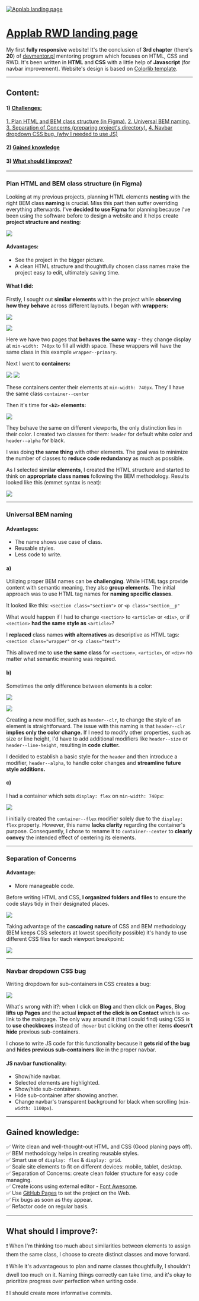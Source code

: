 [![Applab landing page](./README-assets/Applab.svg)](https://typee8.github.io/task-html-and-css-rwd/)
# [Applab RWD landing page](https://typee8.github.io/task-html-and-css-rwd/)
My first **fully responsive** website! It's the conclusion of **3rd chapter** (there's **20**) of [devmentor.pl](https://devmentor.pl/mentoring-javascript) mentoring program which focuses on HTML, CSS and RWD. It's been written in **HTML** and **CSS** with a little help of **Javascript** (for navbar improvement). Website's design is based on [Colorlib template](https://colorlib.com/wp/template/applab/).

---

## Content:
#### 1) [Challenges:](#plan-html-and-bem-class-structure-in-figma)
 [1. Plan HTML and BEM class structure (in Figma).](#plan-html-and-bem-class-structure-in-figma)
 [2. Universal BEM naming.](#universal-bem-naming)
 [3. Separation of Concerns (preparing project's directory).](#separation-of-concerns)
 [4. Navbar dropdown CSS bug. (why I needed to use JS)](#navbar-dropdown-css-bug)

#### 2) [Gained knowledge](#gained-knowledge)

#### 3) [What should I improve?](#what-should-i-improve)

---

### Plan HTML and BEM class structure (in Figma)
Looking at my previous projects, planning HTML elements **nesting** with the right BEM class **naming** is crucial. Miss this part then suffer overriding everything afterwards.
I've **decided to use Figma** for planning because I've been using the software before to design a website and it helps create **project structure and nesting**:

![](./README-assets/figma-structure.png)

#### Advantages:

- See the project in the bigger picture.
- A clean HTML structure and thoughtfully chosen class names make the project easy to edit, ultimately saving time.

#### What I did:

Firstly, I sought out **similar elements** within the project while **observing how they behave** across different layouts. I began with **wrappers:**

![](./README-assets/figma-wrapper-one.png)

![](./README-assets/figma-wrapper-one%20(2).png)

Here we have two pages that **behaves the same way** - they change display at `min-width: 740px` to fill all width space. These wrappers will have the same class in this example `wrapper--primary`.

Next I went to **containers:**

![](./README-assets/figma-container.png)
![](./README-assets/figma-container%20(2).png)

These containers center their elements at `min-width: 740px`. They'll have the same class `container--center`

Then it's time for **`<h2>` elements:**

![](./README-assets/figma-h.png)

They behave the same on different viewports, the only distinction lies in their color. I created two classes for them: `header` for default white color and `header--alpha` for black.

I was doing **the same thing** with other elements. The goal was to minimize the number of classes to **reduce code redundancy** as much as possible.

As I selected **similar elements**, I created the HTML structure and started to think on **appropriate class names** following the BEM methodology. Results looked like this (emmet syntax is neat):

![](./README-assets/figma-mainpage.png)

---

### Universal BEM naming

#### Advantages:

- The name shows use case of class.
- Reusable styles.
- Less code to write.

#### a)

Utilizing proper BEM names can be **challenging**. While HTML tags provide content with semantic meaning, they also **group elements**. The initial approach was to use HTML tag names for **naming specific classes**.

It looked like this:
 `<section class="section">` 
or 
 `<p class="section__p"`

What would happen if I had to change `<section>` to `<article>` or `<div>`, or if `<section>` **had the same style as** `<article>`? 

I **replaced** class names **with alternatives** as descriptive as HTML tags:
`<section class="wrapper"`
or
`<p class="text">`

 This allowed me to **use the same class** for `<section>`, `<article>`, or `<div>` no matter what semantic meaning was required.

#### b)

Sometimes the only difference between elements is a color:

![](./README-assets/figma-h.png)

![](./README-assets/figma-h%20(2).png)

Creating a new modifier, such as `header--clr`, to change the style of an element is straightforward. The issue with this naming is that `header--clr` **implies only the color change.** If I need to modify other properties, such as size or line height, I'd have to add additional modifiers like `header--size` or `header--line-height`, resulting in **code clutter.**

I decided to establish a basic style for the `header` and then introduce a modifier, `header--alpha`, to handle color changes and **streamline future style additions.**

#### c)

I had a container which sets `display: flex` on `min-width: 740px`:

![](./README-assets/figma-container.png)

I initially created the `container--flex` modifier solely due to the `display: flex` property. However, this name **lacks clarity** regarding the container's purpose. Consequently, I chose to rename it to `container--center` to **clearly convey** the intended effect of centering its elements.

---

### Separation of Concerns

#### Advantage:
- More manageable code.

Before writing HTML and CSS, **I organized folders and files** to ensure the code stays tidy in their designated places.

![](./README-assets/folder-structure.png)

Taking advantage of the **cascading nature** of CSS and BEM methodology (BEM keeps CSS selectors at lowest specificity possible) it's handy to use different CSS files for each viewport breakpoint:

![](./README-assets/CSS-link.png)

---

### Navbar dropdown CSS bug

Writing dropdown for sub-containers in CSS creates a bug:

![](./README-assets/navbar-subitem-link.gif)

What's wrong with it?: when I click on **Blog** and then click on **Pages**, Blog **lifts up Pages** and the actual **impact of the click is on Contact** which is `<a>` link to the mainpage. The only way around it (that I could find) using CSS is to **use checkboxes** instead of `:hover` but clicking on the other items **doesn't hide** previous sub-containers.

I chose to write JS code for this functionality because it **gets rid of the bug** and **hides previous sub-containers** like in the proper navbar.

#### JS navbar functionality:

- Show/hide navbar.
- Selected elements are highlighted.
- Show/hide sub-containers.
- Hide sub-container after showing another.
- Change navbar's transparent background for black when scrolling (`min-width: 1100px`).

---

## Gained knowledge:
:white_check_mark: Write clean and well-thought-out HTML and CSS (Good planing pays off).<br>
:white_check_mark: BEM methodology helps in creating reusable styles.<br>
:white_check_mark: Smart use of `display: flex` & `display: grid`.<br>
:white_check_mark: Scale site elements to fit on different devices: mobile, tablet, desktop.<br>
:white_check_mark: Separation of Concerns: create clean folder structure for easy code managing.<br>
:white_check_mark: Create icons using external editor - [Font Awesome](https://fontawesome.com/).<br>
:white_check_mark: Use [GitHub Pages](https://pages.github.com/) to set the project on the Web.<br>
:white_check_mark: Fix bugs as soon as they appear.<br>
:white_check_mark: Refactor code on regular basis.

---

## What should I improve?:
 :heavy_exclamation_mark: When I'm thinking too much about similarities between elements to assign them the same class, I choose to create distinct classes and move forward.

 :heavy_exclamation_mark: While it's advantageous to plan and name classes thoughtfully, I shouldn't dwell too much on it. Naming things correctly can take time, and it's okay to prioritize progress over perfection when writing code.

 :heavy_exclamation_mark: I should create more informative commits.